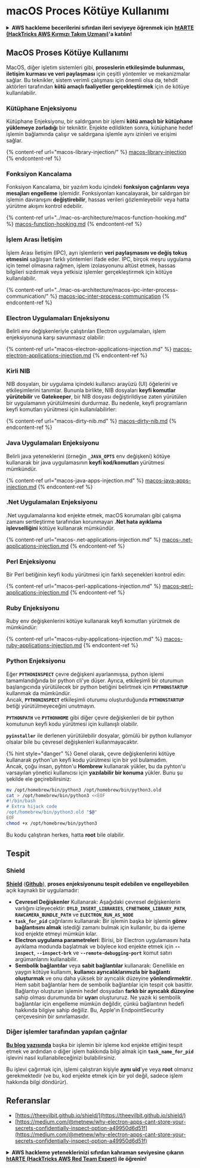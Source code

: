 # macOS Proces Kötüye Kullanımı

<details>

<summary><strong>AWS hackleme becerilerini sıfırdan ileri seviyeye öğrenmek için</strong> <a href="https://training.hacktricks.xyz/courses/arte"><strong>htARTE (HackTricks AWS Kırmızı Takım Uzmanı)</strong></a><strong>'a katılın!</strong></summary>

HackTricks'ı desteklemenin diğer yolları:

* Şirketinizi **HackTricks'te reklam vermek** veya **HackTricks'i PDF olarak indirmek** için [**ABONELİK PLANLARINI**](https://github.com/sponsors/carlospolop) kontrol edin!
* [**Resmi PEASS & HackTricks ürünlerini**](https://peass.creator-spring.com) edinin
* [**The PEASS Ailesi'ni**](https://opensea.io/collection/the-peass-family) keşfedin, özel [**NFT'lerimiz**](https://opensea.io/collection/the-peass-family)
* 💬 [**Discord grubuna**](https://discord.gg/hRep4RUj7f) veya [**telegram grubuna**](https://t.me/peass) **katılın** veya **Twitter** 🐦 [**@carlospolopm**](https://twitter.com/hacktricks_live)'u **takip edin**.
* **Hacking hilelerinizi** [**HackTricks**](https://github.com/carlospolop/hacktricks) ve [**HackTricks Cloud**](https://github.com/carlospolop/hacktricks-cloud) github depolarına **PR göndererek paylaşın**.

</details>

## MacOS Proses Kötüye Kullanımı

MacOS, diğer işletim sistemleri gibi, **proseslerin etkileşimde bulunması, iletişim kurması ve veri paylaşması** için çeşitli yöntemler ve mekanizmalar sağlar. Bu teknikler, sistem verimli çalışması için önemli olsa da, tehdit aktörleri tarafından **kötü amaçlı faaliyetler gerçekleştirmek** için de kötüye kullanılabilir.

### Kütüphane Enjeksiyonu

Kütüphane Enjeksiyonu, bir saldırganın bir işlemi **kötü amaçlı bir kütüphane yüklemeye zorladığı** bir tekniktir. Enjekte edildikten sonra, kütüphane hedef işlemin bağlamında çalışır ve saldırgana işlemle aynı izinleri ve erişimi sağlar.

{% content-ref url="macos-library-injection/" %}
[macos-library-injection](macos-library-injection/)
{% endcontent-ref %}

### Fonksiyon Kancalama

Fonksiyon Kancalama, bir yazılım kodu içindeki **fonksiyon çağrılarını veya mesajları engelleme** işlemidir. Fonksiyonları kancalayarak, bir saldırgan bir işlemin davranışını **değiştirebilir**, hassas verileri gözlemleyebilir veya hatta yürütme akışını kontrol edebilir.

{% content-ref url="../mac-os-architecture/macos-function-hooking.md" %}
[macos-function-hooking.md](../mac-os-architecture/macos-function-hooking.md)
{% endcontent-ref %}

### İşlem Arası İletişim

İşlem Arası İletişim (IPC), ayrı işlemlerin **veri paylaşmasını ve değiş tokuş etmesini** sağlayan farklı yöntemleri ifade eder. IPC, birçok meşru uygulama için temel olmasına rağmen, işlem izolasyonunu altüst etmek, hassas bilgileri sızdırmak veya yetkisiz işlemler gerçekleştirmek için kötüye kullanılabilir.

{% content-ref url="../mac-os-architecture/macos-ipc-inter-process-communication/" %}
[macos-ipc-inter-process-communication](../mac-os-architecture/macos-ipc-inter-process-communication/)
{% endcontent-ref %}

### Electron Uygulamaları Enjeksiyonu

Belirli env değişkenleriyle çalıştırılan Electron uygulamaları, işlem enjeksiyonuna karşı savunmasız olabilir:

{% content-ref url="macos-electron-applications-injection.md" %}
[macos-electron-applications-injection.md](macos-electron-applications-injection.md)
{% endcontent-ref %}

### Kirli NIB

NIB dosyaları, bir uygulama içindeki kullanıcı arayüzü (UI) öğelerini ve etkileşimlerini tanımlar. Bununla birlikte, NIB dosyaları **keyfi komutlar yürütebilir** ve **Gatekeeper**, bir NIB dosyası değiştirildiyse zaten yürütülen bir uygulamanın yürütülmesini durdurmaz. Bu nedenle, keyfi programların keyfi komutları yürütmesi için kullanılabilirler:

{% content-ref url="macos-dirty-nib.md" %}
[macos-dirty-nib.md](macos-dirty-nib.md)
{% endcontent-ref %}

### Java Uygulamaları Enjeksiyonu

Belirli java yeteneklerini (örneğin **`_JAVA_OPTS`** env değişkeni) kötüye kullanarak bir java uygulamasının **keyfi kod/komutları** yürütmesi mümkündür.

{% content-ref url="macos-java-apps-injection.md" %}
[macos-java-apps-injection.md](macos-java-apps-injection.md)
{% endcontent-ref %}

### .Net Uygulamaları Enjeksiyonu

.Net uygulamalarına kod enjekte etmek, macOS korumaları gibi çalışma zamanı sertleştirme tarafından korunmayan **.Net hata ayıklama işlevselliğini** kötüye kullanarak mümkündür.

{% content-ref url="macos-.net-applications-injection.md" %}
[macos-.net-applications-injection.md](macos-.net-applications-injection.md)
{% endcontent-ref %}

### Perl Enjeksiyonu

Bir Perl betiğinin keyfi kodu yürütmesi için farklı seçenekleri kontrol edin:

{% content-ref url="macos-perl-applications-injection.md" %}
[macos-perl-applications-injection.md](macos-perl-applications-injection.md)
{% endcontent-ref %}

### Ruby Enjeksiyonu

Ruby env değişkenlerini kötüye kullanarak keyfi komutları yürütmek de mümkündür:

{% content-ref url="macos-ruby-applications-injection.md" %}
[macos-ruby-applications-injection.md](macos-ruby-applications-injection.md)
{% endcontent-ref %}

### Python Enjeksiyonu

Eğer **`PYTHONINSPECT`** çevre değişkeni ayarlanmışsa, python işlemi tamamlandığında bir python cli'ye düşer. Ayrıca, etkileşimli bir oturumun başlangıcında yürütülecek bir python betiğini belirtmek için **`PYTHONSTARTUP`** kullanmak da mümkündür.\
Ancak, **`PYTHONINSPECT`** etkileşimli oturumu oluşturduğunda **`PYTHONSTARTUP`** betiği yürütülmeyeceğini unutmayın.

**`PYTHONPATH`** ve **`PYTHONHOME`** gibi diğer çevre değişkenleri de bir python komutunun keyfi kodu yürütmesi için kullanışlı olabilir.

**`pyinstaller`** ile derlenen yürütülebilir dosyalar, gömülü bir python kullanıyor olsalar bile bu çevresel değişkenleri kullanmayacaktır.

{% hint style="danger" %}
Genel olarak, çevre değişkenlerini kötüye kullanarak python'un keyfi kodu yürütmesi için bir yol bulamadım.\
Ancak, çoğu insan, pyhton'u **Hombrew** kullanarak yükler, bu da pyhton'u varsayılan yönetici kullanıcısı için **yazılabilir bir konuma** yükler. Bunu şu şekilde ele geçirebilirsiniz:
```bash
mv /opt/homebrew/bin/python3 /opt/homebrew/bin/python3.old
cat > /opt/homebrew/bin/python3 <<EOF
#!/bin/bash
# Extra hijack code
/opt/homebrew/bin/python3.old "$@"
EOF
chmod +x /opt/homebrew/bin/python3
```
Bu kodu çalıştıran herkes, hatta **root** bile olabilir.

## Tespit

### Shield

[**Shield**](https://theevilbit.github.io/shield/) ([**Github**](https://github.com/theevilbit/Shield)), **proses enjeksiyonunu tespit edebilen ve engelleyebilen** açık kaynaklı bir uygulamadır:

* **Çevresel Değişkenler** Kullanarak: Aşağıdaki çevresel değişkenlerin varlığını izleyecektir: **`DYLD_INSERT_LIBRARIES`**, **`CFNETWORK_LIBRARY_PATH`**, **`RAWCAMERA_BUNDLE_PATH`** ve **`ELECTRON_RUN_AS_NODE`**
* **`task_for_pid`** çağrılarını kullanarak: Bir işlemin başka bir işlemin **görev bağlantısını almak** istediği zamanı bulmak için kullanılır, bu da işleme kod enjekte etmeyi mümkün kılar.
* **Electron uygulama parametreleri**: Birisi, bir Electron uygulamasını hata ayıklama modunda başlatmak ve böylece kod enjekte etmek için **`--inspect`**, **`--inspect-brk`** ve **`--remote-debugging-port`** komut satırı argümanlarını kullanabilir.
* **Sembolik bağlantılar** veya **sabit bağlantılar** kullanarak: Genellikle en yaygın kötüye kullanım, **kullanıcı ayrıcalıklarımızla bir bağlantı oluşturmak** ve onu daha yüksek bir ayrıcalık düzeyine **yönlendirmektir**. Hem sabit bağlantılar hem de sembolik bağlantılar için tespit çok basittir. Bağlantıyı oluşturan işlemin hedef dosyadan **farklı bir ayrıcalık düzeyine** sahip olması durumunda bir **uyarı** oluştururuz. Ne yazık ki sembolik bağlantılar için engelleme mümkün değildir, çünkü bağlantının hedefi hakkında bilgiye sahip değiliz. Bu, Apple'ın EndpointSecurity çerçevesinin bir sınırlamasıdır.

### Diğer işlemler tarafından yapılan çağrılar

[**Bu blog yazısında**](https://knight.sc/reverse%20engineering/2019/04/15/detecting-task-modifications.html) başka bir işlemin bir işleme kod enjekte ettiğini tespit etmek ve ardından o diğer işlem hakkında bilgi almak için **`task_name_for_pid`** işlevini nasıl kullanabileceğinizi bulabilirsiniz.

Bu işlevi çağırmak için, işlemi çalıştıran kişiyle **aynı uid**'ye veya **root** olmanız gerekmektedir (ve bu, kod enjekte etmek için bir yol değil, sadece işlem hakkında bilgi döndürür).

## Referanslar

* [https://theevilbit.github.io/shield/](https://theevilbit.github.io/shield/)
* [https://medium.com/@metnew/why-electron-apps-cant-store-your-secrets-confidentially-inspect-option-a49950d6d51f](https://medium.com/@metnew/why-electron-apps-cant-store-your-secrets-confidentially-inspect-option-a49950d6d51f)

<details>

<summary><strong>AWS hackleme yeteneklerinizi sıfırdan kahraman seviyesine çıkarın</strong> <a href="https://training.hacktricks.xyz/courses/arte"><strong>htARTE (HackTricks AWS Red Team Expert)</strong></a><strong> ile öğrenin!</strong></summary>

HackTricks'i desteklemenin diğer yolları:

* Şirketinizi HackTricks'te **tanıtmak veya HackTricks'i PDF olarak indirmek** için [**ABONELİK PLANLARINA**](https://github.com/sponsors/carlospolop) göz atın!
* [**Resmi PEASS & HackTricks ürünlerini**](https://peass.creator-spring.com) edinin
* Özel [**NFT'lerden**](https://opensea.io/collection/the-peass-family) oluşan koleksiyonumuz olan [**The PEASS Family**](https://opensea.io/collection/the-peass-family)'yi keşfedin
* 💬 [**Discord grubuna**](https://discord.gg/hRep4RUj7f) veya [**telegram grubuna**](https://t.me/peass) katılın veya bizi Twitter'da takip edin 🐦 [**@carlospolopm**](https://twitter.com/hacktricks_live).
* Hacking hilelerinizi paylaşarak **HackTricks** ve **HackTricks Cloud** github depolarına PR göndererek katkıda bulunun.

</details>
